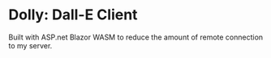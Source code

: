 # Dolly: Dall-E Client

Built with ASP.net Blazor WASM to reduce the amount of remote connection to my server.